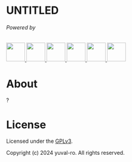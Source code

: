 # UNTITLED

<!-- {project logo}

<img src="./.github/assets/logo.png"/> -->

###### Powered by

<span>
    <a href="https://vitejs.dev/">
        <img src="https://skillicons.dev/icons?i=vite" height="50"/>
    </a>
    <a href="https://react.dev/">
        <img src="https://skillicons.dev/icons?i=react" height="50"/>
    </a>
    <a href="https://react-bootstrap.netlify.app/">
        <img src="https://skillicons.dev/icons?i=bootstrap" height="50"/>
    </a>
    <a href="https://www.electronjs.org/">
        <img src="https://skillicons.dev/icons?i=electron" height="50"/>
    </a>
    <a href="https://styled-components.com/">
        <img src="https://skillicons.dev/icons?i=styledcomponents" height="50"/>
    </a>
    <a href="https://pouchdb.com/">
        <img src="https://www.svgrepo.com/show/354203/pouchdb.svg" height="50"/>
    </a>
</span>

# About

?

# License

Licensed under the [GPLv3](./LICENSE).

Copyright (c) 2024 yuval-ro. All rights reserved.
